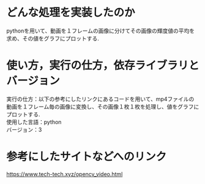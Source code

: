# どんな処理を実装したのか
pythonを用いて、動画を１フレームの画像に分けてその画像の輝度値の平均を求め、その値をグラフにプロットする.
# 使い方，実行の仕方，依存ライブラリとバージョン
実行の仕方：以下の参考にしたリンクにあるコードを用いて、mp4ファイルの動画を１フレーム毎の画像に変換し、その画像１枚１枚を処理し、値をグラフにプロットする.  
使用した言語：python  
バージョン：3  
# 参考にしたサイトなどへのリンク
https://www.tech-tech.xyz/opencv_video.html
